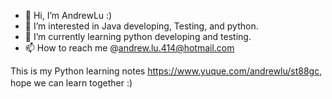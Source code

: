 - 👋 Hi, I’m AndrewLu :)
- 👀 I’m interested in Java developing, Testing, and python.
- 🌱 I’m currently learning python developing and testing.
- 📫 How to reach me @andrew.lu.414@hotmail.com


This is my Python learning notes https://www.yuque.com/andrewlu/st88gc, hope we can learn together :)　
　
<!---
AndrewLu3335/AndrewLu3335 is a ✨ special ✨ repository because its `README.md` (this file) appears on your GitHub profile.
You can click the Preview link to take a look at your changes.
--->
